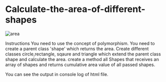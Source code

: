 # Calculate-the-area-of-different-shapes
![area](https://user-images.githubusercontent.com/69614044/109652766-329e4780-7b86-11eb-92cc-f1a75e8f6700.PNG)

Instructions You need to use the concept of polymorphism. You need to create a parent class 'shape' which returns the area. Create different classes circle,rectangle, sqaure and triangle which extend the parent class shape and calculate the area.   create  a method all Shapes that receives an array of shapes and returns cumulative area value of all passed shapes.

You can see the output in console log of html file.
